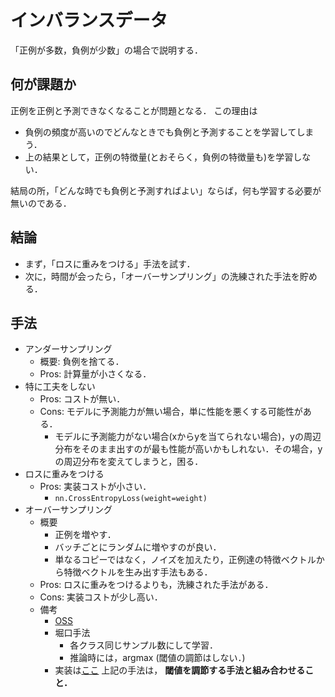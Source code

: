 # インバランスデータ
「正例が多数，負例が少数」の場合で説明する．

## 何が課題か
正例を正例と予測できなくなることが問題となる．
この理由は
* 負例の頻度が高いのでどんなときでも負例と予測することを学習してしまう．
* 上の結果として，正例の特徴量(とおそらく，負例の特徴量も)を学習しない．

結局の所，「どんな時でも負例と予測すればよい」ならば，何も学習する必要が無いのである．

## 結論
* まず，「ロスに重みをつける」手法を試す．
* 次に，時間が会ったら，「オーバーサンプリング」の洗練された手法を貯める．

## 手法
* アンダーサンプリング
    - 概要: 負例を捨てる．
    - Pros: 計算量が小さくなる．
* 特に工夫をしない
    - Pros: コストが無い．
    - Cons: モデルに予測能力が無い場合，単に性能を悪くする可能性がある．
        * モデルに予測能力がない場合(xからyを当てられない場合)，yの周辺分布をそのまま出すのが最も性能が高いかもしれない．その場合，yの周辺分布を変えてしまうと，困る．
* ロスに重みをつける
    - Pros: 実装コストが小さい．
        * `nn.CrossEntropyLoss(weight=weight)`
* オーバーサンプリング
    - 概要
        * 正例を増やす．
        * バッチごとにランダムに増やすのが良い．
        * 単なるコピーではなく，ノイズを加えたり，正例達の特徴ベクトルから特徴ベクトルを生み出す手法もある．
    - Pros: ロスに重みをつけるよりも，洗練された手法がある．
    - Cons: 実装コストが少し高い．
    - 備考
        * [OSS](https://imbalanced-learn.readthedocs.io/en/stable/)
        * 堀口手法
            - 各クラス同じサンプル数にして学習．
            - 推論時には，argmax (閾値の調節はしない．)
        * 実装は[ここ](https://github.com/HonoMi/pytorch-imbalanced-dataset-sampler)
上記の手法は， **閾値を調節する手法と組み合わせること．**






